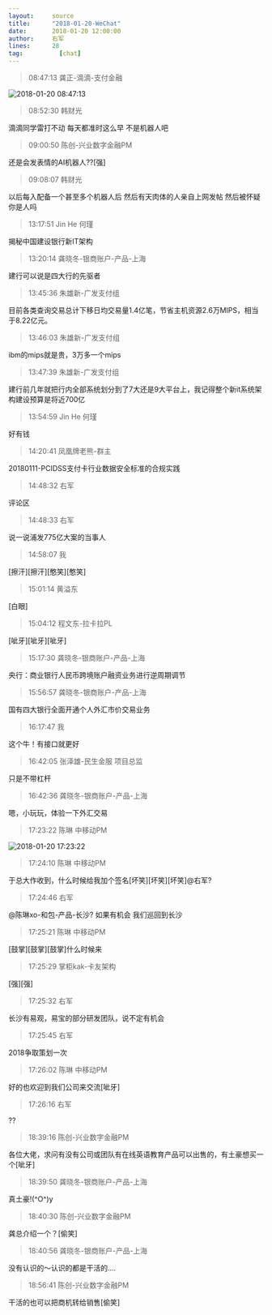 ```yaml
---
layout:     source 
title:      "2018-01-20-WeChat"
date:       2018-01-20 12:00:00
author:     右军
lines:      28 
tag:		  [chat]
---
```

> 08:47:13  龚正-滴滴-支付金融  
   
![2018-01-20 08:47:13](http://static.cocolian.org/img/20180120_084713.png) 
   
> 08:52:30  韩财光  
   
滴滴同学雷打不动 每天都准时这么早 不是机器人吧   
   
> 09:00:50  陈创-兴业数字金融PM  
   
还是会发表情的AI机器人??[强]  
   
> 09:08:07  韩财光  
   
以后每入配备一个甚至多个机器人后 然后有天肉体的人亲自上网发帖 然后被怀疑你是人吗   
   
> 13:17:51  Jin He 何瑾  
   
揭秘中国建设银行新IT架构  
   
> 13:20:14  龚晓冬-银商账户-产品-上海  
   
建行可以说是四大行的先驱者  
   
> 13:45:36  朱雄新-广发支付组  
   
目前各类查询交易总计下移日均交易量1.4亿笔，节省主机资源2.6万MIPS，相当于8.22亿元。  
   
> 13:46:03  朱雄新-广发支付组  
   
ibm的mips就是贵，3万多一个mips  
   
> 13:47:39  朱雄新-广发支付组  
   
建行前几年就把行内全部系统划分到了7大还是9大平台上，我记得整个新it系统架构建设预算是将近700亿  
   
> 13:54:59  Jin He 何瑾  
   
好有钱  
   
> 14:20:41  凤凰牌老熊-群主  
   
20180111-PCIDSS支付卡行业数据安全标准的合规实践  
   
> 14:48:32  右军  
   
评论区  
   
> 14:48:33  右军  
   
说一说浦发775亿大案的当事人  
   
> 14:58:07  我  
   
[擦汗][擦汗][憨笑][憨笑]  
   
> 15:01:14  黄溢东  
   
[白眼]  
   
> 15:04:12  程文东-拉卡拉PL  
   
[呲牙][呲牙][呲牙]  
   
> 15:17:30  龚晓冬-银商账户-产品-上海  
   
央行：商业银行人民币跨境账户融资业务进行逆周期调节  
   
> 15:56:57  龚晓冬-银商账户-产品-上海  
   
国有四大银行全面开通个人外汇市价交易业务  
   
> 16:17:47  我  
   
这个牛！有接口就更好  
   
> 16:42:05  张泽雄-民生金服 项目总监  
   
只是不带杠杆  
   
> 16:42:36  龚晓冬-银商账户-产品-上海  
   
嗯，小玩玩，体验一下外汇交易  
   
> 17:23:22  陈琳 中移动PM  
   
![2018-01-20 17:23:22](http://static.cocolian.org/img/20180120_172322.png) 
   
> 17:24:10  陈琳 中移动PM  
   
于总大作收到，什么时候给我加个签名[坏笑][坏笑][坏笑]@右军?  
   
> 17:24:46  右军  
   
@陈琳xo-和包-产品-长沙? 如果有机会 我们巡回到长沙  
   
> 17:25:21  陈琳 中移动PM  
   
[鼓掌][鼓掌][鼓掌]什么时候来  
   
> 17:25:29  掌柜kak-卡友架构  
   
[强][强]  
   
> 17:25:32  右军  
   
长沙有易观，易宝的部分研发团队，说不定有机会  
   
> 17:25:45  右军  
   
2018争取策划一次  
   
> 17:26:02  陈琳 中移动PM  
   
好的也欢迎到我们公司来交流[呲牙]  
   
> 17:26:16  右军  
   
??  
   
> 18:39:16  陈创-兴业数字金融PM  
   
各位大佬，求问有没有公司或团队有在线英语教育产品可以出售的，有土豪想买一个[呲牙]  
   
> 18:39:50  龚晓冬-银商账户-产品-上海  
   
真土豪!(^O^)y  
   
> 18:40:30  陈创-兴业数字金融PM  
   
龚总介绍一个？[偷笑]  
   
> 18:40:56  龚晓冬-银商账户-产品-上海  
   
没有认识的～认识的都是干活的....  
   
> 18:56:41  陈创-兴业数字金融PM  
   
干活的也可以把商机转给销售[偷笑]  
   
